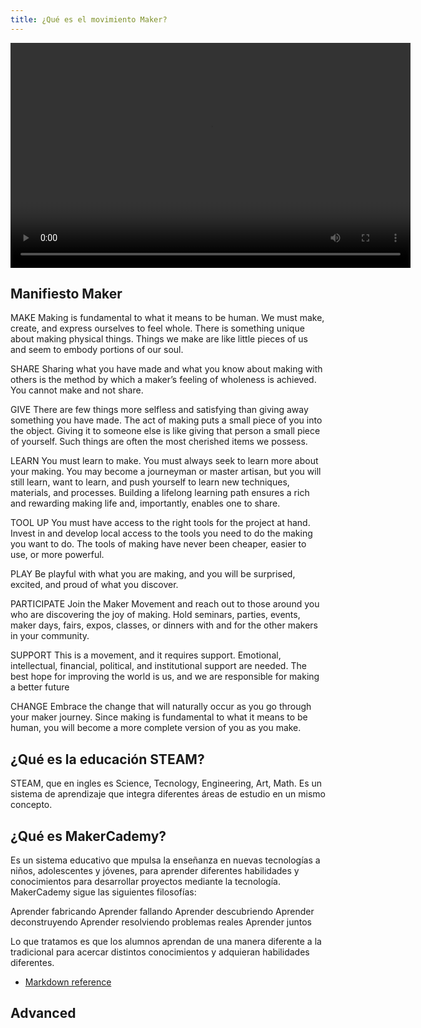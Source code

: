 ```yaml
---
title: ¿Qué es el movimiento Maker?
---
```


<video src="https://youtu.be/IsRBgBwLwxw" width="640" height="360" controls></video>

## Manifiesto Maker

MAKE
Making is fundamental to what it means to be human.
We must make, create, and express ourselves to feel
whole. There is something unique about making
physical things. Things we make are like little pieces
of us and seem to embody portions of our soul.


SHARE
Sharing what you have made and what you know
about making with others is the method by
which a maker’s feeling of wholeness
is achieved. You cannot make and not share.


GIVE
There are few things more selfless and satisfying
than giving away something you have made. The act
of making puts a small piece of you into the object.
Giving it to someone else is like giving that person a
small piece of yourself. Such things are often
the most cherished items we possess.

LEARN
You must learn to make. You must always seek to learn
more about your making. You may become a journeyman
or master artisan, but you will still learn, want to learn, 
and push yourself to learn new techniques, materials,
and processes. Building a lifelong learning path
ensures a rich and rewarding making life and,
importantly, enables one to share.

TOOL UP
You must have access to the right tools for the project at
hand. Invest in and develop local access to the tools you
need to do the making you want to do. The tools of making
have never been cheaper, easier to use, or more powerful.

PLAY
Be playful with what you are making, and you will be
surprised, excited, and proud of what you discover.

PARTICIPATE
Join the Maker Movement and reach out to those around
you who are discovering the joy of making. Hold seminars,
parties, events, maker days, fairs, expos, classes, or dinners
with and for the other makers in your community.

SUPPORT
This is a movement, and it requires support. Emotional,
intellectual, financial, political, and institutional support
are needed. The best hope for improving the world is us,
and we are responsible for making a better future

CHANGE
Embrace the change that will naturally occur as you go
through your maker journey. Since making is fundamental
to what it means to be human, you will become a more
complete version of you as you make.

## ¿Qué es la educación STEAM?
STEAM, que en ingles es Science, Tecnology, Engineering,  Art, Math. 
Es un sistema de aprendizaje que integra diferentes áreas de estudio en un mismo concepto. 

## ¿Qué es MakerCademy?
Es un sistema educativo que mpulsa la enseñanza en nuevas tecnologías a niños, adolescentes y
jóvenes, para aprender diferentes habilidades y conocimientos para
desarrollar proyectos mediante la tecnología.
MakerCademy sigue las siguientes filosofías:

Aprender fabricando 
Aprender fallando 
Aprender descubriendo 
Aprender deconstruyendo 
Aprender resolviendo problemas reales
Aprender juntos 

Lo que tratamos es que los alumnos aprendan de una manera diferente a la tradicional
para acercar distintos conocimientos y adquieran habilidades diferentes.



- [Markdown reference](http://daringfireball.net/projects/markdown/syntax)


## Advanced

